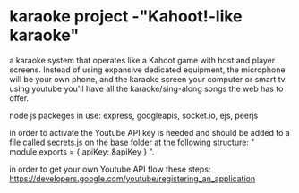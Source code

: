 # karaoke project -"Kahoot!-like karaoke" 
a karaoke system that operates like a Kahoot game with host and player screens. 
Instead of using expansive dedicated equipment, the microphone will be your own phone, and the karaoke screen your computer or smart tv.
using youtube you'll have all the karaoke/sing-along songs the web has to offer.

node js packeges in use:
express,
googleapis,
socket.io,
ejs,
peerjs


in order to activate the Youtube API key is needed and should be added to a file called secrets.js on the base folder at the following structure:
" module.exports = { apiKey: &apiKey } ".

in order to get your own Youtube API flow these steps:
https://developers.google.com/youtube/registering_an_application
